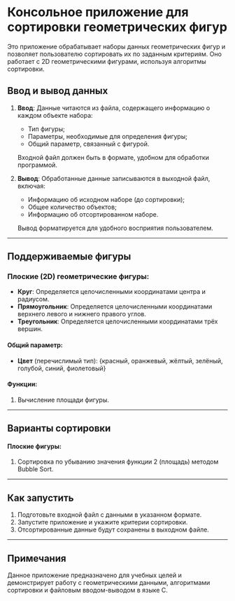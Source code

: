 # Консольное приложение для сортировки геометрических фигур

Это приложение обрабатывает наборы данных геометрических фигур и позволяет пользователю сортировать их по заданным критериям. Оно работает с 2D геометрическими фигурами, используя алгоритмы сортировки.

## Ввод и вывод данных

1. **Ввод**: Данные читаются из файла, содержащего информацию о каждом объекте набора:
   - Тип фигуры;
   - Параметры, необходимые для определения фигуры;
   - Общий параметр, связанный с фигурой.

   Входной файл должен быть в формате, удобном для обработки программой.

2. **Вывод**: Обработанные данные записываются в выходной файл, включая:
   - Информацию об исходном наборе (до сортировки);
   - Общее количество объектов;
   - Информацию об отсортированном наборе.

   Вывод форматируется для удобного восприятия пользователем.

---

## Поддерживаемые фигуры

### Плоские (2D) геометрические фигуры:

- **Круг**: Определяется целочисленными координатами центра и радиусом.
- **Прямоугольник**: Определяется целочисленными координатами верхнего левого и нижнего правого углов.
- **Треугольник**: Определяется целочисленными координатами трёх вершин.

#### Общий параметр:
- **Цвет** (перечислимый тип): {красный, оранжевый, жёлтый, зелёный, голубой, синий, фиолетовый}

#### Функции:
 1. Вычисление площади фигуры.
   
---

## Варианты сортировки


#### Плоские фигуры:

1. Сортировка по убыванию значения функции 2 (площадь) методом Bubble Sort.


---

## Как запустить
1. Подготовьте входной файл с данными в указанном формате.
2. Запустите приложение и укажите критерии сортировки.
3. Отсортированные данные будут сохранены в выходном файле.

---

## Примечания
Данное приложение предназначено для учебных целей и демонстрирует работу с геометрическими данными, алгоритмами сортировки и файловым вводом-выводом в языке C.
